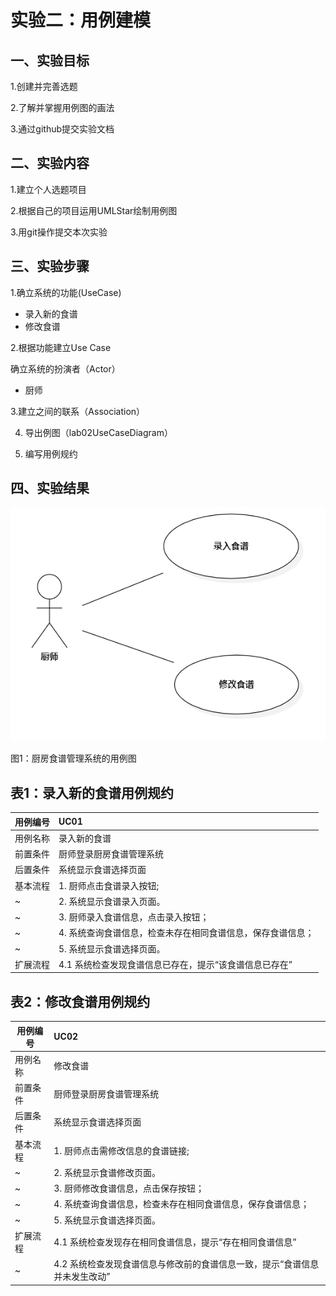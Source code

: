 # 实验二：用例建模

## 一、实验目标
1.创建并完善选题

2.了解并掌握用例图的画法

3.通过github提交实验文档

## 二、实验内容
1.建立个人选题项目

2.根据自己的项目运用UMLStar绘制用例图

3.用git操作提交本次实验

## 三、实验步骤
1.确立系统的功能(UseCase)
 - 录入新的食谱
 - 修改食谱
 
 2.根据功能建立Use Case
 
 确立系统的扮演者（Actor）
 - 厨师
 
 3.建立之间的联系（Association）
 
 4. 导出例图（lab02UseCaseDiagram）
 
 5. 编写用例规约

## 四、实验结果

 ![用例图](./lab02UseCaseDiagram.png)

图1：厨房食谱管理系统的用例图

## 表1：录入新的食谱用例规约
用例编号  | UC01 |   
-|:-|
用例名称  | 录入新的食谱  |   
前置条件  | 厨师登录厨房食谱管理系统 |
后置条件  |    系统显示食谱选择页面   |
基本流程  | 1. 厨师点击食谱录入按钮;  |
~| 2. 系统显示食谱录入页面。  |  
~| 3. 厨师录入食谱信息，点击录入按钮；  |   
~| 4. 系统查询食谱信息，检查未存在相同食谱信息，保存食谱信息；  |   
~| 5. 系统显示食谱选择页面。  | 
扩展流程  | 4.1 系统检查发现食谱信息已存在，提示“该食谱信息已存在”   |
## 表2：修改食谱用例规约
用例编号  | UC02 | 
-|:-|
用例名称  | 修改食谱  |   
前置条件  | 厨师登录厨房食谱管理系统 |
后置条件  | 系统显示食谱选择页面 |
基本流程  | 1. 厨师点击需修改信息的食谱链接;  |
~| 2. 系统显示食谱修改页面。  |  
~| 3. 厨师修改食谱信息，点击保存按钮；  |   
~| 4. 系统查询食谱信息，检查未存在相同食谱信息，保存食谱信息；  |   
~| 5. 系统显示食谱选择页面。  | 
扩展流程  | 4.1 系统检查发现存在相同食谱信息，提示“存在相同食谱信息”|
~|4.2 系统检查发现食谱信息与修改前的食谱信息一致，提示“食谱信息并未发生改动”|
